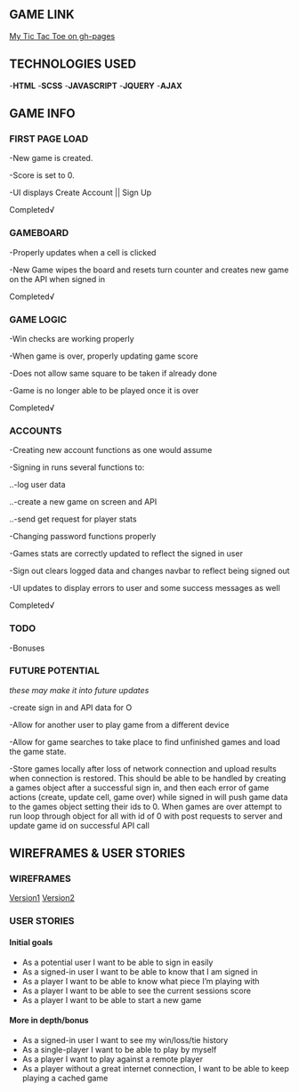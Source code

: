 ## GAME LINK
[My Tic Tac Toe on gh-pages](https://ko-stant.github.io/tic-tac-toe-project/ "K-Stant Tic-Tac-Toe")

## TECHNOLOGIES USED

-__HTML__
-__SCSS__
-__JAVASCRIPT__
-__JQUERY__
-__AJAX__

## GAME INFO

### FIRST PAGE LOAD

-New game is created.

-Score is set to 0.

-UI displays Create Account || Sign Up

Completed√

### GAMEBOARD

-Properly updates when a cell is clicked

-New Game wipes the board and resets turn counter and creates new game on the
API when signed in

Completed√

### GAME LOGIC

-Win checks are working properly

-When game is over, properly updating game score

-Does not allow same square to be taken if already done

-Game is no longer able to be played once it is over

Completed√

### ACCOUNTS

-Creating new account functions as one would assume

-Signing in runs several functions to:

..-log user data

..-create a new game on screen and API

..-send get request for player stats

-Changing password functions properly

-Games stats are correctly updated to reflect the signed in user

-Sign out clears logged data and changes navbar to reflect being signed out

-UI updates to display errors to user and some success messages as well

Completed√


### TODO

-Bonuses

### FUTURE POTENTIAL
_these may make it into future updates_

-create sign in and API data for O

-Allow for another user to play game from a different device

-Allow for game searches to take place to find unfinished games and load the game state.

-Store games locally after loss of network connection and upload results when connection is restored. This should be able to be handled by creating a games object after a successful sign in, and then each error of game actions (create, update cell, game over) while signed in will push game data to the games object setting their ids to 0. When games are over attempt to run loop through object for all with id of 0 with post requests to server and update game id on successful API call

## WIREFRAMES & USER STORIES

### WIREFRAMES

[Version1](./tree/master/images/wireframe-v1.jpg)
[Version2](./tree/master/images/wireframe-v2.jpg)

### USER STORIES
#### Initial goals

- As a potential user I want to be able to sign in easily
- As a signed-in user I want to be able to know that I am signed in
- As a player I want to be able to know what piece I’m playing with
- As a player I want to be able to see the current sessions score
- As a player I want to be able to start a new game

#### More in depth/bonus

- As a signed-in user I want to see my win/loss/tie history
- As a single-player I want to be able to play by myself
- As a player I want to play against a remote player
- As a player without a great internet connection, I want to be able to keep playing a cached game

